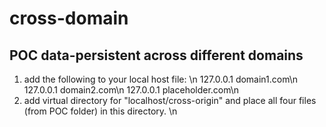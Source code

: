 cross-domain
============

POC data-persistent across different domains
----------------------------------------------

1. add the following to your local host file: \n
	127.0.0.1 domain1.com\n
	127.0.0.1 domain2.com\n
	127.0.0.1 placeholder.com\n
2. add virtual directory for "localhost/cross-origin" and place all four files (from POC folder) in this directory.
\n